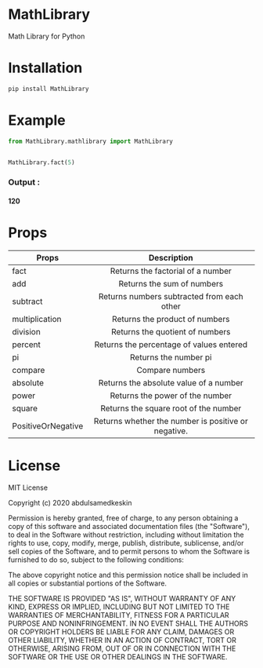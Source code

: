 # MathLibrary
Math Library for Python

# Installation
```python
pip install MathLibrary
```
# Example

```python
from MathLibrary.mathlibrary import MathLibrary


MathLibrary.fact(5)
```   
        

### Output : 
####        120
# Props
| Props                 | Description                                         |
| -------------         |:-------------:                                      |
| fact                  | Returns the factorial of a number                   |
| add                   | Returns the sum of numbers                          |
| subtract              | Returns numbers subtracted from each other          |
| multiplication        | Returns the product of numbers                      |
| division              | Returns the quotient of numbers                     |
| percent               | Returns the percentage of values entered            |
| pi                    | Returns the number pi                               |
| compare               | Compare numbers                                     |
| absolute              | Returns the absolute value of a number              |
| power                 | Returns the power of the number                     |
| square                | Returns the square root of the number               |
| PositiveOrNegative    | Returns whether the number is positive or negative. |
# License
MIT License

Copyright (c) 2020 abdulsamedkeskin

Permission is hereby granted, free of charge, to any person obtaining a copy
of this software and associated documentation files (the "Software"), to deal
in the Software without restriction, including without limitation the rights
to use, copy, modify, merge, publish, distribute, sublicense, and/or sell
copies of the Software, and to permit persons to whom the Software is
furnished to do so, subject to the following conditions:

The above copyright notice and this permission notice shall be included in all
copies or substantial portions of the Software.

THE SOFTWARE IS PROVIDED "AS IS", WITHOUT WARRANTY OF ANY KIND, EXPRESS OR
IMPLIED, INCLUDING BUT NOT LIMITED TO THE WARRANTIES OF MERCHANTABILITY,
FITNESS FOR A PARTICULAR PURPOSE AND NONINFRINGEMENT. IN NO EVENT SHALL THE
AUTHORS OR COPYRIGHT HOLDERS BE LIABLE FOR ANY CLAIM, DAMAGES OR OTHER
LIABILITY, WHETHER IN AN ACTION OF CONTRACT, TORT OR OTHERWISE, ARISING FROM,
OUT OF OR IN CONNECTION WITH THE SOFTWARE OR THE USE OR OTHER DEALINGS IN THE
SOFTWARE.
